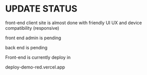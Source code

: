 # UPDATE STATUS 
<p>front-end client site is almost done with friendly UI UX and device compatibility (responsive)<p/>
<p></p>front end admin is pending<p/> 
<p></p>back end is pending<p/>
<p>Front-end is currently deploy in </p>
<p>deploy-demo-red.vercel.app</p>
